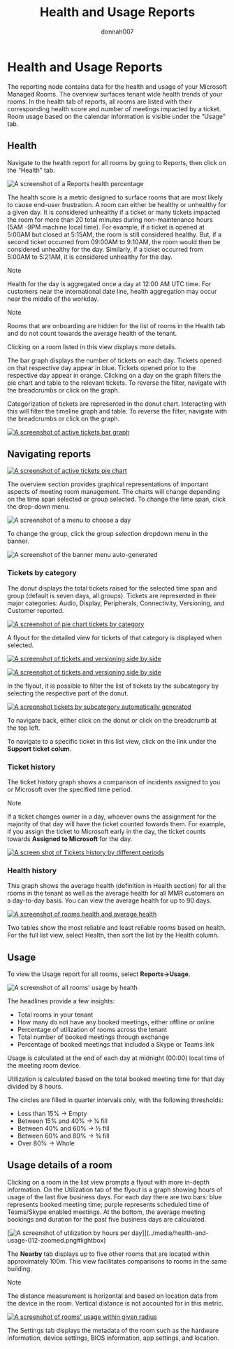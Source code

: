 ﻿---
title: Health and Usage Reports
author: donnah007 
ms.author: v-donnahill
manager: serdars
ms.date: 04/06/2022
ms.reviewer:  
ms.topic: article
ms.tgt.pltfrm: cloud
ms.service: msteams
audience: Admin
ms.collection: 
  - M365-collaboration
  - m365initiative-meetings
appliesto: 
  - Microsoft Teams
ms.localizationpriority: medium
search.appverid: MET150
description: Reporting node data for health and usage of reports
f1keywords: 
---

# Health and Usage Reports

The reporting node contains data for the health and usage of your Microsoft Managed Rooms. The overview surfaces tenant wide health trends of your rooms. In the health tab of reports, all rooms are listed with their corresponding health score and number of meetings impacted by a ticket. Room usage based on the calendar information is visible under the “Usage” tab.
## Health

Navigate to the health report for all rooms by going to Reports, then click on the “Health” tab. 

![A screenshot of a Reports health percentage](../media/health-and-usage-001.png)

The health score is a metric designed to surface rooms that are most likely to cause end-user frustration. A room can either be healthy or unhealthy for a given day. It is considered unhealthy if a ticket or many tickets impacted the room for more than 20 total minutes during non-maintenance hours (5AM -9PM machine local time). For example, if a ticket is opened at 5:00AM but closed at 5:15AM, the room is still considered healthy. But, if a second ticket occurred from 09:00AM to 9:10AM, the room would then be considered unhealthy for the day. Similarly, if a ticket occurred from 5:00AM to 5:21AM, it is considered unhealthy for the day.

> [!NOTE]
> Health for the day is aggregated once a day at 12:00 AM UTC time. For customers near the international date line, health aggregation may occur near the middle of the workday.

> [!NOTE]
> Rooms that are onboarding are hidden for the list of rooms in the Health tab and do not count towards the average health of the tenant.

Clicking on a room listed in this view displays more details.

The bar graph displays the number of tickets on each day. Tickets opened on that respective day appear in blue. Tickets opened prior to the respective day appear in orange. Clicking on a day on the graph filters the pie chart and table to the relevant tickets. To reverse the filter, navigate with the breadcrumbs or click on the graph.

Categorization of tickets are represented in the donut chart. Interacting with this will filter the timeline graph and table. To reverse the filter, navigate with the breadcrumbs or click on the graph.

[![A screenshot of active tickets bar graph](../media/health-and-usage-002-cropped.png)](../media/health-and-usage-002.png#lightbox)
## Navigating reports

[![A screenshot of active tickets pie chart](../media/health-and-usage-003-cropped.png)](../media/health-and-usage-003.png#lightbox)

The overview section provides graphical representations of important aspects of meeting room management. The charts will change depending on the time span selected or group selected. To change the time span, click the drop-down menu.

![A screenshot of a menu to choose a day](../media/health-and-usage-004.png)

To change the group, click the group selection dropdown menu in the banner.

![A screenshot of the banner menu auto-generated](../media/health-and-usage-005.png)
### Tickets by category

The donut displays the total tickets raised for the selected time span and group (default is seven days, all groups). Tickets are represented in their major categories: Audio, Display, Peripherals, Connectivity, Versioning, and Customer reported.

[![A screenshot of pie chart tickets by category](../media/health-and-usage-006-cropped.png)](../media/health-and-usage-006.png#lightbox)

A flyout for the detailed view for tickets of that category is displayed when selected.

[![A screenshot of tickets and versioning side by side](../media/health-and-usage-007-cropped-A.png)](../media/health-and-usage-007.png#lightbox)

[![A screenshot of tickets and versioning side by side](../media/health-and-usage-007-cropped-B.png)](../media/health-and-usage-007.png#lightbox)


In the flyout, it is possible to filter the list of tickets by the subcategory by selecting the respective part of the donut. 

[![A screenshot tickets by subcategory automatically generated](../media/health-and-usage-008-cropped.png)](../media/health-and-usage-008.png#lightbox)

To navigate back, either click on the donut or click on the breadcrumb at the top left.

To navigate to a specific ticket in this list view, click on the link under the **Support ticket colum**.
### Ticket history

The ticket history graph shows a comparison of incidents assigned to you or Microsoft over the specified time period.

> [!NOTE]
> If a ticket changes owner in a day, whoever owns the assignment for the majority of that day will have the ticket counted towards them. For example, if you assign the ticket to Microsoft early in the day, the ticket counts towards **Assigned to Microsoft** for the day.

[![A screen shot of Tickets history by different periods](../media/health-and-usage-009.png)](../media/health-and-usage-009-zoomed.png#lightbox)

### Health history

This graph shows the average health (definition in Health section) for all the rooms in the tenant as well as the average health for all MMR customers on a day-to-day basis. You can view the average health for up to 90 days.

[![A screenshot of rooms health and average health](../media/health-and-usage-010.png)](../media/health-and-usage-010-zoomed.png#lightbox)

Two tables show the most reliable and least reliable rooms based on health. For the full list view, select Health, then sort the list by the Health column.

## Usage

To view the Usage report for all rooms, select **Reports->Usage**.

![A screenshot of all rooms' usage by health](../media/health-and-usage-011.png)

The headlines provide a few insights:

- Total rooms in your tenant
- How many do not have any booked meetings, either offline or online
- Percentage of utilization of rooms across the tenant
- Total number of booked meetings through exchange
- Percentage of booked meetings that included a Skype or Teams link

Usage is calculated at the end of each day at midnight (00:00) local time of the meeting room device.

Utilization is calculated based on the total booked meeting time for that day divided by 8 hours.

The circles are filled in quarter intervals only, with the following thresholds:

- Less than 15% -> Empty
- Between 15% and 40% -> ¼ fill
- Between 40% and 60% -> ½ fill
- Between 60% and 80% -> ¾ fill
- Over 80% -> Whole 
## Usage details of a room
 
Clicking on a room in the list view prompts a flyout with more in-depth information. On the Utilization tab of the flyout is a graph showing hours of usage of the last five business days. For each day there are two bars: blue represents booked meeting time; purple represents scheduled time of Teams/Skype enabled meetings. At the bottom, the average meeting bookings and duration for the past five business days are calculated.

[![A screenshot of utilization by hours per day](../media/health-and-usage-012.png)]](../media/health-and-usage-012-zoomed.png#lightbox)

The **Nearby** tab displays up to five other rooms that are located within approximately 100m. This view facilitates comparisons to rooms in the same building.

> [!NOTE]
> The distance measurement is horizontal and based on location data from the device in the room. Vertical distance is not accounted for in this metric.

[![A screenshot of rooms' usage within given radius](../media/health-and-usage-013.png)](../media/health-and-usage-013-zoomed.png#lightbox)

The Settings tab displays the metadata of the room such as the hardware information, device settings, BIOS information, app settings, and location.